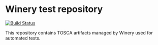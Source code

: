 # Winery test repository

[![Build Status](https://circleci.com/gh/winery/test-repository/tree/master.svg?style=shield)](https://circleci.com/gh/winery/test-repository)

This repository contains TOSCA artifacts managed by Winery used for automated tests.
